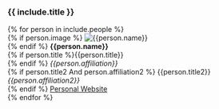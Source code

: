 ### {{ include.title }}

<div class="grid-container-team">
  {% for person in include.people %}
      <div class="grid-child">
        {% if person.image %}
          <img alt="{{person.name}}" class="card-img img-thumbnail" src="{{ site.baseurl }}/assets/people/{{person.image}}" style="max-height: 10rem; width: auto;"><br>
        {% endif %}
        <b>{{person.name}}</b><br>
        {% if person.title %}{{person.title}}<br>{% endif %}
        <i>{{person.affiliation}}</i><br>
        {% if person.title2 And person.affiliation2 %}
        {{person.title2}}<br>
        <i>{{person.affiliation2}}</i><br>
        {% endif %}
        <a href="{{person.website}}">Personal Website</a><br>
      </div>
  {% endfor %} 
</div>

